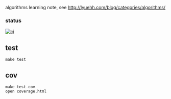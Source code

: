 algorithms learning note, see <http://lyuehh.com/blog/categories/algorithms/>

### status
[![ci](https://api.travis-ci.org/lyuehh/algorithms-note-js.png?branch=master)](http://travis-ci.org/lyuehh/algorithms-note-js)

## test
```
make test
```

## cov
```
make test-cov
open coverage.html
```
